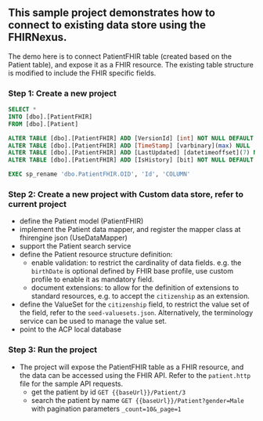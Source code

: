 ## This sample project demonstrates how to connect to existing data store using the FHIRNexus.

The demo here is to connect PatientFHIR table (created based on the Patient table), and expose it as a FHIR resource. The existing table structure is modified to include the FHIR specific fields.

### Step 1: Create a new project

```sql
SELECT *
INTO [dbo].[PatientFHIR]
FROM [dbo].[Patient]

ALTER TABLE [dbo].[PatientFHIR] ADD [VersionId] [int] NOT NULL DEFAULT 1
ALTER TABLE [dbo].[PatientFHIR] ADD [TimeStamp] [varbinary](max) NULL
ALTER TABLE [dbo].[PatientFHIR] ADD [LastUpdated] [datetimeoffset](7) NULL
ALTER TABLE [dbo].[PatientFHIR] ADD [IsHistory] [bit] NOT NULL DEFAULT 0

EXEC sp_rename 'dbo.PatientFHIR.OID', 'Id', 'COLUMN'
```

### Step 2: Create a new project with Custom data store, refer to current project
- define the Patient model (PatientFHIR)
- implement the Patient data mapper, and register the mapper class at fhirengine json (UseDataMapper)
- support the Patient search service
- define the Patient resource structure definition:
	- enable validation: to restrict the cardinality of data fields. e.g. the `birthDate` is optional defined by FHIR base profile, use custom profile to enable it as mandatory field.
	- document extensions: to allow for the definition of extensions to standard resources, e.g. to accept the `citizenship` as an extension.
- define the ValueSet for the `citizenship` field, to restrict the value set of the field, refer to the `seed-valuesets.json`. Alternatively, the terminology service can be used to manage the value set.
- point to the ACP local database

### Step 3: Run the project
- The project will expose the PatientFHIR table as a FHIR resource, and the data can be accessed using the FHIR API. Refer to the `patient.http` file for the sample API requests.
	- get the patient by id `GET {{baseUrl}}/Patient/3`
	- search the patient by name `GET {{baseUrl}}/Patient?gender=Male` with pagination parameters `_count=10&_page=1`